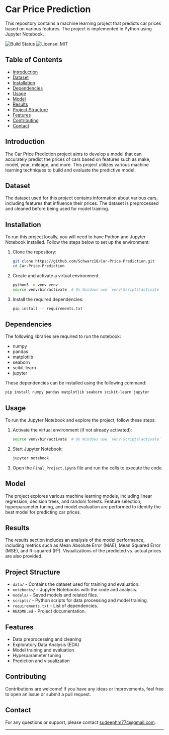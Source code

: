 
# Car Price Prediction

This repository contains a machine learning project that predicts car prices based on various features. The project is implemented in Python using Jupyter Notebook.

![Build Status](https://img.shields.io/badge/build-passing-brightgreen) ![License: MIT](https://img.shields.io/badge/License-MIT-yellow.svg)

## Table of Contents

- [Introduction](#introduction)
- [Dataset](#dataset)
- [Installation](#installation)
- [Dependencies](#dependencies)
- [Usage](#usage)
- [Model](#model)
- [Results](#results)
- [Project Structure](#project-structure)
- [Features](#features)
- [Contributing](#contributing)
- [Contact](#contact)

## Introduction

The Car Price Prediction project aims to develop a model that can accurately predict the prices of cars based on features such as make, model, year, mileage, and more. This project utilizes various machine learning techniques to build and evaluate the predictive model.

## Dataset

The dataset used for this project contains information about various cars, including features that influence their prices. The dataset is preprocessed and cleaned before being used for model training.

## Installation

To run this project locally, you will need to have Python and Jupyter Notebook installed. Follow the steps below to set up the environment:

1. Clone the repository:
    ```bash
    git clone https://github.com/Schwarz18/Car-Price-Prediction.git
    cd Car-Price-Prediction
    ```

2. Create and activate a virtual environment:
    ```bash
    python3 -m venv venv
    source venv/bin/activate  # On Windows use `venv\Scripts\activate`
    ```

3. Install the required dependencies:
    ```bash
    pip install -r requirements.txt
    ```

## Dependencies

The following libraries are required to run the notebook:

- numpy
- pandas
- matplotlib
- seaborn
- scikit-learn
- jupyter

These dependencies can be installed using the following command:
```bash
pip install numpy pandas matplotlib seaborn scikit-learn jupyter
```

## Usage

To run the Jupyter Notebook and explore the project, follow these steps:

1. Activate the virtual environment (if not already activated):
    ```bash
    source venv/bin/activate  # On Windows use `venv\Scripts\activate`
    ```

2. Start Jupyter Notebook:
    ```bash
    jupyter notebook
    ```

3. Open the `Final_Project.ipynb` file and run the cells to execute the code.

## Model

The project explores various machine learning models, including linear regression, decision trees, and random forests. Feature selection, hyperparameter tuning, and model evaluation are performed to identify the best model for predicting car prices.

## Results

The results section includes an analysis of the model performance, including metrics such as Mean Absolute Error (MAE), Mean Squared Error (MSE), and R-squared (R²). Visualizations of the predicted vs. actual prices are also provided.

## Project Structure

- `data/` - Contains the dataset used for training and evaluation.
- `notebooks/` - Jupyter Notebooks with the code and analysis.
- `models/` - Saved models and related files.
- `scripts/` - Python scripts for data processing and model training.
- `requirements.txt` - List of dependencies.
- `README.md` - Project documentation.

## Features

- Data preprocessing and cleaning
- Exploratory Data Analysis (EDA)
- Model training and evaluation
- Hyperparameter tuning
- Prediction and visualization

## Contributing

Contributions are welcome! If you have any ideas or improvements, feel free to open an issue or submit a pull request.

## Contact

For any questions or support, please contact [sudeephm774@gmail.com](mailto:sudeephm774@gmail.com).

---
